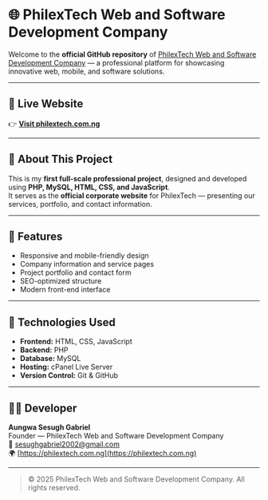 # 🌐 PhilexTech Web and Software Development Company

Welcome to the **official GitHub repository** of [PhilexTech Web and Software Development Company](https://philextech.com.ng) — a professional platform for showcasing innovative web, mobile, and software solutions.

---

## 🔗 Live Website
👉 **[Visit philextech.com.ng](https://philextech.com.ng)**  

---

## 💼 About This Project
This is my **first full-scale professional project**, designed and developed using **PHP, MySQL, HTML, CSS, and JavaScript**.  
It serves as the **official corporate website** for PhilexTech — presenting our services, portfolio, and contact information.

---

## 🧩 Features
- Responsive and mobile-friendly design  
- Company information and service pages  
- Project portfolio and contact form  
- SEO-optimized structure  
- Modern front-end interface

---

## 🧱 Technologies Used
- **Frontend:** HTML, CSS, JavaScript  
- **Backend:** PHP  
- **Database:** MySQL  
- **Hosting:** cPanel Live Server  
- **Version Control:** Git & GitHub  

---

## 👨‍💻 Developer
**Aungwa Sesugh Gabriel**  
Founder — PhilexTech Web and Software Development Company  
📧 [sesughgabriel2002@gmail.com](mailto:gabrielalluguwa@gmail.com)  
🌍 [https://philextech.com.ng](https://philextech.com.ng)

---

> © 2025 PhilexTech Web and Software Development Company. All rights reserved.
